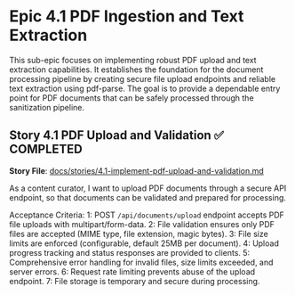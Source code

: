 # Epic 4.1 PDF Ingestion and Text Extraction

This sub-epic focuses on implementing robust PDF upload and text extraction capabilities. It establishes the foundation for the document processing pipeline by creating secure file upload endpoints and reliable text extraction using pdf-parse. The goal is to provide a dependable entry point for PDF documents that can be safely processed through the sanitization pipeline.

## Story 4.1 PDF Upload and Validation ✅ COMPLETED

**Story File**: [docs/stories/4.1-implement-pdf-upload-and-validation.md](docs/stories/4.1-implement-pdf-upload-and-validation.md)

As a content curator, I want to upload PDF documents through a secure API endpoint, so that documents can be validated and prepared for processing.

Acceptance Criteria:
1: POST `/api/documents/upload` endpoint accepts PDF file uploads with multipart/form-data.
2: File validation ensures only PDF files are accepted (MIME type, file extension, magic bytes).
3: File size limits are enforced (configurable, default 25MB per document).
4: Upload progress tracking and status responses are provided to clients.
5: Comprehensive error handling for invalid files, size limits exceeded, and server errors.
6: Request rate limiting prevents abuse of the upload endpoint.
7: File storage is temporary and secure during processing.

